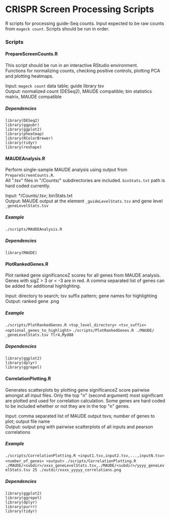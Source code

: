 # CRISPR Screen Processing Scripts

R scripts for processing guide-Seq counts. Input expected to be raw counts from
`mageck count`. Scripts should be run in order.  

### Scripts

#### PrepareScreenCounts.R

This script should be run in an interactive RStudio environment.  
Functions for normalizing counts, checking positive controls, plotting PCA and
plotting heatmaps.  

Input: `mageck count` data table; guide library tsv  
Output: normalized count (DESeq2), MAUDE compatible; bin statistics matrix, MAUDE compatible  

##### Dependencies
```
library(DESeq2)
library(ggpubr)
library(ggplot2)
library(pheatmap)
library(RColorBrewer)
library(tidyr)
library(reshape)
```

#### MAUDEAnalysis.R

Perform single-sample MAUDE analysis using output from `PrepareScreenCounts.R`.  
All ".tsv" files in "/Counts/" subdirectories are included. `binStats.txt` path
is hard coded currently.  

Input: */Counts/<previous output>.tsv; binStats.txt  
Output: MAUDE output at the element `_guideLevelStats.tsv` and gene level `_geneLevelStats.tsv`  

##### Example

`./scripts/MAUDEAnalysis.R`

##### Dependencies
```
library(MAUDE)
```

#### PlotRankedGenes.R

Plot ranked gene significanceZ scores for all genes from MAUDE analysis. Genes with
sigZ > 3 or < -3 are in red. A comma separated list of genes can be added for additional
highlighting.  

Input: directory to search; tsv suffix pattern; gene names for highlighting  
Output: ranked gene .png  

##### Example

`./scripts/PlotRankedGenes.R <top_level_directory> <tsv_suffix> <optional_genes_to_highlight>`
`./scripts/PlotRankedGenes.R ./MAUDE/ _geneLevelStats.tsv Tlr4,Myd88`


##### Dependencies
```
library(ggplot2)
library(dplyr)
library(ggrepel)
```

#### CorrelationPlotting.R

Generates scatterplots by plotting gene significanceZ score pairwise amongst all
input files. Only the top "n" (second argument) most significant are plotted and
used for correlation calculation. Some genes are hard coded to be included whether
or not they are in the top "n" genes.  

Input: comma separated list of MAUDE output tsvs; number of genes to plot; output file name  
Output: output png with pairwise scatterplots of all inputs and pearson correlations  

##### Example

`./scripts/CorrelationPlotting.R <input1.tsv,input2.tsv,...,inputN.tsv>
<number_of_genes> <output>`
`./scripts/CorrelationPlotting.R ./MAUDE/<subdir>/xxxx_geneLevelStats.tsv,./MAUDE/<subdir>/yyyy_geneLevelStats.tsv
25 ./outdir/xxxx_yyyyy_correlations.png`

##### Dependencies
```
library(ggplot2)
library(ggrepel)
library(dplyr)
library(purrr)
library(tidyr)
```
